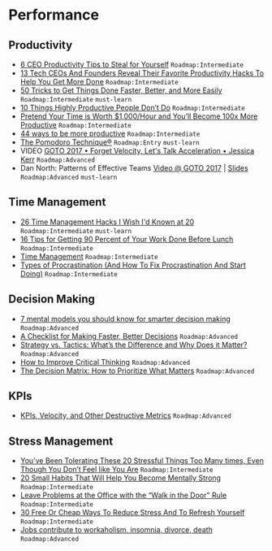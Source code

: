 # Performance

## Productivity

 - [6 CEO Productivity Tips to Steal for Yourself](https://mashable.com/2014/04/21/productivity-tips-ceo/) `Roadmap:Intermediate`
 - [13 Tech CEOs And Founders Reveal Their Favorite Productivity Hacks To Help You Get More Done](https://www.businessinsider.com/tech-ceos-favorite-productivity-hacks-2013-8) `Roadmap:Intermediate`
 - [50 Tricks to Get Things Done Faster, Better, and More Easily](https://www.lifehack.org/articles/productivity/50-tricks-to-get-things-done-faster-better-and-more-easily.html) `Roadmap:Intermediate` `must-learn`
 - [10 Things Highly Productive People Don’t Do](https://www.lifehack.org/articles/productivity/10-things-highly-productive-people-dont-2.html) `Roadmap:Intermediate`
 - [Pretend Your Time is Worth $1,000/Hour and You’ll Become 100x More Productive](https://medium.com/swlh/pretend-your-time-is-worth-1-000-hour-and-youll-become-100x-more-productive-f04628bb3e6d) `Roadmap:Intermediate`
 - [44 ways to be more productive](https://www.stl-training.co.uk/sharing/16-44-ways-be-more-productive.html) `Roadmap:Intermediate`
 - [The Pomodoro Technique®](https://francescocirillo.com/pages/pomodoro-technique) `Roadmap:Entry` `must-learn`
 - VIDEO [GOTO 2017 • Forget Velocity, Let's Talk Acceleration • Jessica Kerr](https://www.youtube.com/watch?v=Lbcyyu8XB_Y) `Roadmap:Advanced`
 - Dan North: Patterns of Effective Teams [Video @ GOTO 2017](https://www.youtube.com/watch?v=lvs7VEsQzKY) | [Slides](https://files.gotocon.com/uploads/slides/conference_3/62/original/Patterns_of_Effective_Teams%20PDF.pdf) `Roadmap:Advanced` `must-learn`

## Time Management

 - [26 Time Management Hacks I Wish I'd Known at 20](https://www.slideshare.net/egarbugli/26-time-management-hacks-i-wish-id-known-at-20) `Roadmap:Intermediate` `must-learn`
 - [16 Tips for Getting 90 Percent of Your Work Done Before Lunch](https://www.inc.com/neil-patel/16-tips-for-getting-90-of-your-work-done-in-the-morning.html) `Roadmap:Intermediate`
 - [Time Management](https://www.mindtools.com/pages/main/newMN_HTE.htm) `Roadmap:Intermediate`
 - [Types of Procrastination (And How To Fix Procrastination And Start Doing)](https://www.lifehack.org/articles/productivity/types-procrastination-and-how-you-can-fix-them.html) `Roadmap:Intermediate`

## Decision Making

 - [7 mental models you should know for smarter decision making](https://thenextweb.com/lifehacks/2016/08/01/989517/) `Roadmap:Advanced`
 - [A Checklist for Making Faster, Better Decisions](https://hbr.org/2016/03/a-checklist-for-making-faster-better-decisions) `Roadmap:Advanced`
 - [Strategy vs. Tactics: What’s the Difference and Why Does it Matter?](https://fs.blog/2018/08/strategy-vs-tactics/) `Roadmap:Advanced`
 - [How to Improve Critical Thinking](https://www.scotthyoung.com/blog/2019/03/07/improve-critical-thinking/) `Roadmap:Advanced`
 - [The Decision Matrix: How to Prioritize What Matters](https://fs.blog/2018/09/decision-matrix/) `Roadmap:Advanced`

## KPIs

 - [KPIs, Velocity, and Other Destructive Metrics](https://holub.com/kpis-velocity-and-other-destructive-metrics/) `Roadmap:Advanced`

## Stress Management

 - [You’ve Been Tolerating These 20 Stressful Things Too Many times, Even Though You Don’t Feel like You Are](https://www.lifehack.org/articles/communication/youve-been-tolerating-these-20-stressful-things-too-many-times-even-though-you-dont-feel-like-you-are.html) `Roadmap:Intermediate`
 - [20 Small Habits That Will Help You Become Mentally Strong](https://www.lifehack.org/354489/20-small-habits-build-become-mentally-stronger-this-year) `Roadmap:Intermediate`
 - [Leave Problems at the Office with the “Walk in the Door" Rule](https://lifehacker.com/leave-problems-at-the-office-with-the-walk-in-the-door-1599280269) `Roadmap:Intermediate`
 - [30 Free Or Cheap Ways To Reduce Stress And To Refresh Yourself](https://www.lifehack.org/articles/money/30-free-cheap-ways-reduce-stress-and-refresh-yourself.html) `Roadmap:Intermediate`
 - [Jobs contribute to workaholism, insomnia, divorce, death](https://www.businessinsider.com/disturbing-facts-about-your-job-2011-2) `Roadmap:Advanced`
